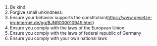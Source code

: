 1. Be kind.
2. Forgive small unkindness.
3. Ensure your behavior supports the constitution(https://www.gesetze-im-internet.de/gg/BJNR000010949.html)
4. Ensure you comply with the laws of the European Union
5. Ensure you comply with the laws of federal republic of Germany
6. Ensure you comply with your own national laws
